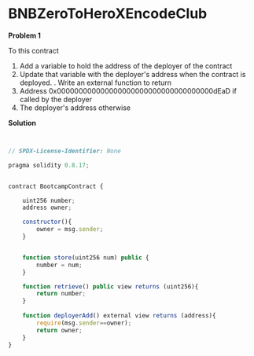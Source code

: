 # BNBZeroToHeroXEncodeClub

**Problem 1**

To this contract
1. Add a variable to hold the address of the deployer of the contract
2. Update that variable with the deployer's address when the contract is
deployed.
. Write an external function to return
1. Address 0x000000000000000000000000000000000000dEaD if called by
the deployer
2. The deployer's address otherwise



**Solution**

```javascript


// SPDX-License-Identifier: None

pragma solidity 0.8.17;


contract BootcampContract {

    uint256 number;
    address owner;

    constructor(){
        owner = msg.sender;
    }


    function store(uint256 num) public {
        number = num;
    }

    function retrieve() public view returns (uint256){
        return number;
    }
    
    function deployerAdd() external view returns (address){
        require(msg.sender==owner);
        return owner;
    }
}
```

